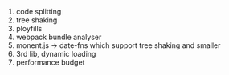 1. code splitting
2. tree shaking 
3. ployfills
4. webpack bundle analyser
5. monent.js -> date-fns which support tree shaking and smaller
6. 3rd lib, dynamic loading
7. performance budget
